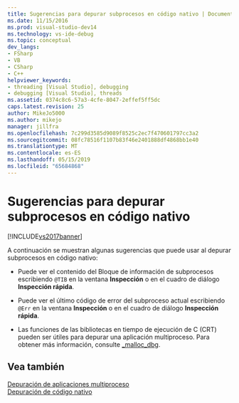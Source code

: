 ```yaml
---
title: Sugerencias para depurar subprocesos en código nativo | Documentos de Microsoft
ms.date: 11/15/2016
ms.prod: visual-studio-dev14
ms.technology: vs-ide-debug
ms.topic: conceptual
dev_langs:
- FSharp
- VB
- CSharp
- C++
helpviewer_keywords:
- threading [Visual Studio], debugging
- debugging [Visual Studio], threads
ms.assetid: 0374c8c6-57a3-4cfe-8047-2effef5ff5dc
caps.latest.revision: 25
author: MikeJo5000
ms.author: mikejo
manager: jillfra
ms.openlocfilehash: 7c299d3585d9089f8525c2ec7f470601797cc3a2
ms.sourcegitcommit: 08fc78516f1107b83f46e2401888df4868bb1e40
ms.translationtype: MT
ms.contentlocale: es-ES
ms.lasthandoff: 05/15/2019
ms.locfileid: "65684868"
---
```

# <a name="tips-for-debugging-threads-in-native-code"></a>Sugerencias para depurar subprocesos en código nativo
[!INCLUDE[vs2017banner](../includes/vs2017banner.md)]

A continuación se muestran algunas sugerencias que puede usar al depurar subprocesos en código nativo:  
  
- Puede ver el contenido del Bloque de información de subprocesos escribiendo `@TIB` en la ventana **Inspección** o en el cuadro de diálogo **Inspección rápida**.  
  
- Puede ver el último código de error del subproceso actual escribiendo `@Err` en la ventana **Inspección** o en el cuadro de diálogo **Inspección rápida**.  
  
- Las funciones de las bibliotecas en tiempo de ejecución de C (CRT) pueden ser útiles para depurar una aplicación multiproceso. Para obtener más información, consulte [_malloc_dbg](https://msdn.microsoft.com/library/c97eca51-140b-4461-8bd2-28965b49ecdb).  
  
## <a name="see-also"></a>Vea también  
 [Depuración de aplicaciones multiproceso](../debugger/debug-multithreaded-applications-in-visual-studio.md)   
 [Depuración de código nativo](../debugger/debugging-native-code.md)
